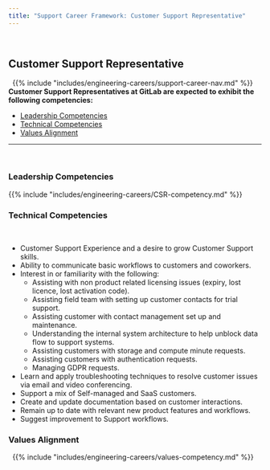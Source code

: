 ```yaml
---
title: "Support Career Framework: Customer Support Representative"
---
```

 
## Customer Support Representative
 
{{% include "includes/engineering-careers/support-career-nav.md" %}}
 
**Customer Support Representatives at GitLab are expected to exhibit the following competencies:**
 
- [Leadership Competencies](#leadership-competencies)
- [Technical Competencies](#technical-competencies)
- [Values Alignment](#values-alignment)
 
---
 
### Leadership Competencies
 
{{% include "includes/engineering-careers/CSR-competency.md" %}}
 
### Technical Competencies
 
- Customer Support Experience and a desire to grow Customer Support skills.
- Ability to communicate basic workflows to customers and coworkers.
- Interest in or familiarity with the following:
    - Assisting with non product related licensing issues (expiry, lost licence, lost activation code).
    - Assisting field team with setting up customer contacts for trial support.
    - Assisting customer with contact management set up and maintenance.
    - Understanding the internal system architecture to help unblock data flow to support systems.
    - Assisting customers with storage and compute minute requests.
    - Assisting customers with authentication requests.
    - Managing GDPR requests.
- Learn and apply troubleshooting techniques to resolve customer issues via email and video conferencing.
- Support a mix of Self-managed and SaaS customers.
- Create and update documentation based on customer interactions.
- Remain up to date with relevant new product features and workflows.
- Suggest improvement to Support workflows.
 

### Values Alignment
 
{{% include "includes/engineering-careers/values-competency.md" %}}
